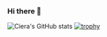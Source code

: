 ### Hi there 👋

![Ciera's GitHub stats](https://github-readme-stats.vercel.app/api?username=cieragrace&show_icons=true&theme=transparent)
[![trophy](https://github-profile-trophy.vercel.app/?username=cieragrace&theme=onedark)](https://github.com/cieragrace/github-profile-trophy)

<!--
**cieragrace/cieragrace** is a ✨ _special_ ✨ repository because its `README.md` (this file) appears on your GitHub profile.



Here are some ideas to get you started:

- 🔭 I’m currently working on ...
- 🌱 I’m currently learning ...
- 👯 I’m looking to collaborate on ...
- 🤔 I’m looking for help with ...
- 💬 Ask me about ...
- 📫 How to reach me: ...
- 😄 Pronouns: ...
- ⚡ Fun fact: ...
-->
